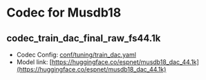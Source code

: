 # Codec for Musdb18

## codec_train_dac_final_raw_fs44.1k

- Codec Config: [conf/tuning/train_dac.yaml](conf/tuning/train_dac.yaml)
- Model link: [https://huggingface.co/espnet/musdb18_dac_44.1k](https://huggingface.co/espnet/musdb18_dac_44.1k)
